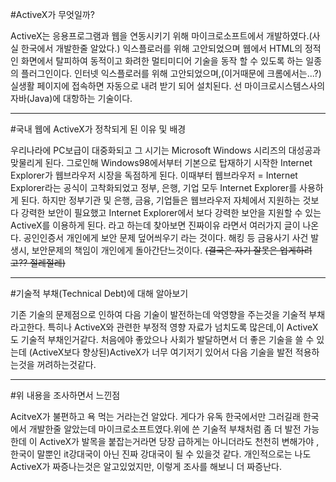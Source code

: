 #ActiveX가 무엇일까?

ActiveX는 응용프로그램과 웹을 연동시키기 위해 마이크로소프트에서 개발하였다.(사실 한국에서 개발한줄 알았다.) 익스플로러를 위해 고안되었으며 웹에서 HTML의 정적인 화면에서 탈피하여 동적이고 화려한 멀티미디어 기술을 동작 할 수 있도록 하는 일종의 플러그인이다. 인터넷 익스플로러를 위해 고안되었으며,(이거때문에 크롬에서는...?) 실생활 페이지에 접속하면 자동으로 내려 받기 되어 설치된다. 선 마이크로시스템스사의 자바(Java)에 대항하는 기술이다.

---
#국내 웹에 ActiveX가 정착되게 된 이유 및 배경

우리나라에 PC보급이 대중화되고 그 시기는 Microsoft Windows 시리즈의 대성공과 맞물리게 된다. 그로인해 Windows98에서부터 기본으로 탑재하기 시작한 Internet Explorer가 웹브라우저 시장을 독점하게 된다. 이때부터 웹브라우저 = Internet Explorer라는 공식이 고착화되었고 정부, 은행, 기업 모두 Internet Explorer를 사용하게 된다. 하지만 정부기관 및 은행, 금융, 기업들은 웹브라우저 자체에서 지원하는 것보다 강력한 보안이 필요했고 Internet Explorer에서 보다 강력한 보안을 지원할 수 있는 ActiveX를 이용하게 된다.
라고 하는데 찾아보면 진짜이유 라면서 여러가지 글이 나온다. 공인인증서 개인에게 보안 문제 덮어씌우기 라는 것이다. 
해킹 등 금융사기 사건 발생시, 보안문제의 책임이 개인에게 돌아간단느것이다. ~~(결국은 자기 잘못은 업게하려고?? 절레절레)~~ 

---
#기술적 부채(Technical Debt)에 대해 알아보기

기존 기술의 문제점으로 인하여 다음 기술이 발전하는데 악영향을 주는것을 기술적 부채라고한다.
특히나 ActiveX와 관련한 부정적 영향 자료가 넘치도록 많은데,이 ActiveX도 기술적 부채인거같다. 처음에야 좋았으나 사회가 발달하면서 더 좋은 기술을 쓸 수 있는데 (ActiveX보다 향상된)ActiveX가 너무 여기저기 있어서 다음 기술을 발전 적용하는것을 꺼려하는것같다.

---
#위 내용을 조사하면서 느낀점

AcitveX가 불편하고 욕 먹는 거라는건 알았다. 게다가 유독 한국에서만 그러길래 한국에서 개발한줄 알았는데 마이크로소프트였다.위에 쓴 기술적 부채처럼 좀 더 발전 가능한데 이 ActiveX가 발목을 붙잡는거라면 당장 급하게는 아니더라도 천천히 변해가야 , 한국이 말뿐인 it강대국이 아닌 진짜 강대국이 될 수 있을것 같다.
개인적으로는 나도  ActiveX가 짜증나는것은 알고있었지만, 이렇게 조사를 해보니 더 짜증난다.
